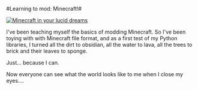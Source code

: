 #Learning to mod: Minecraft!#

[![](http://westkarana.com/wp-content/uploads/2010/11/javaw-2010-11-07-15-46-02-31-480x376.jpg "Minecraft in your lucid dreams")](http://westkarana.com/wp-content/uploads/2010/11/javaw-2010-11-07-15-46-02-31.jpg)

I've been teaching myself the basics of modding Minecraft. So I've been toying with with Minecraft file format, and as a first test of my Python libraries, I turned all the dirt to obsidian, all the water to lava, all the trees to brick and their leaves to sponge.

Just... because I can.

Now everyone can see what the world looks like to me when I close my eyes....

